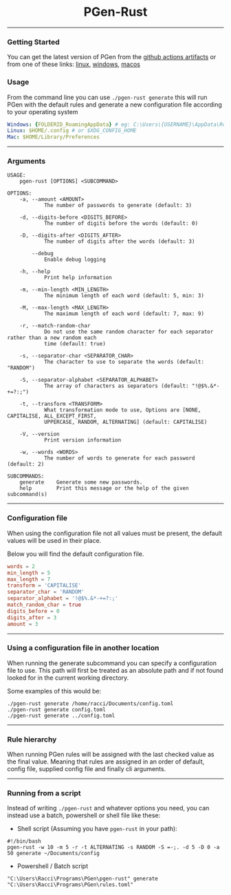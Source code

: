 <h1 align="center">PGen-Rust</h1>

---

### Getting Started
You can get the latest version of PGen from the [github actions artifacts](https://github.com/DaRacci/PGen-Rust/actions/workflows/build.yml/)
or from one of these links: [linux](https://nightly.link/DaRacci/PGen-Rust/workflows/build/master/PGen-linux.zip), [windows](https://nightly.link/DaRacci/PGen-Rust/workflows/build/master/PGen-windows.zip), [macos](https://nightly.link/DaRacci/PGen-Rust/workflows/build/master/PGen-macos.zip)

### Usage
From the command line you can use
``./pgen-rust generate`` this will run PGen with the default rules
and generate a new configuration file according to your operating system 
```yaml
Windows: {FOLDERID_RoamingAppData} # eg: C:\Users\{USERNAME}\AppData\Roaming
Linux: $HOME/.config # or $XDG_CONFIG_HOME
Mac: $HOME/Library/Preferences
```

---

### Arguments
```
USAGE:
    pgen-rust [OPTIONS] <SUBCOMMAND>

OPTIONS:
    -a, --amount <AMOUNT>
            The number of passwords to generate (default: 3)

    -d, --digits-before <DIGITS_BEFORE>
            The number of digits before the words (default: 0)

    -D, --digits-after <DIGITS_AFTER>
            The number of digits after the words (default: 3)

        --debug
            Enable debug logging

    -h, --help
            Print help information

    -m, --min-length <MIN_LENGTH>
            The minimum length of each word (default: 5, min: 3)

    -M, --max-length <MAX_LENGTH>
            The maximum length of each word (default: 7, max: 9)

    -r, --match-random-char
            Do not use the same random character for each separator rather than a new random each
            time (default: true)

    -s, --separator-char <SEPARATOR_CHAR>
            The character to use to separate the words (default: "RANDOM")

    -S, --separator-alphabet <SEPARATOR_ALPHABET>
            The array of characters as separators (default: "!@$%.&*-+=?:;")

    -t, --transform <TRANSFORM>
            What transformation mode to use, Options are [NONE, CAPITALISE, ALL_EXCEPT_FIRST,
            UPPERCASE, RANDOM, ALTERNATING] (default: CAPITALISE)

    -V, --version
            Print version information

    -w, --words <WORDS>
            The number of words to generate for each password (default: 2)

SUBCOMMANDS:
    generate    Generate some new passwords.
    help        Print this message or the help of the given subcommand(s)
```

---

### Configuration file

When using the configuration file not all values must be present, the default values will be used in their place.

Below you will find the default configuration file.
```toml
words = 2
min_length = 5
max_length = 7
transform = 'CAPITALISE'
separator_char = 'RANDOM'
separator_alphabet = '!@$%.&*-+=?:;'
match_random_char = true
digits_before = 0
digits_after = 3
amount = 3
```

---

### Using a configuration file in another location
When running the generate subcommand you can specify a configuration file to use.
This path will first be treated as an absolute path and if not found looked for in the current working directory.

Some examples of this would be: 
```shell
./pgen-rust generate /home/racci/Documents/config.toml
./pgen-rust generate config.toml
./pgen-rust generate ../config.toml
```

---

### Rule hierarchy
When running PGen rules will be assigned with the last checked value as the final value.
Meaning that rules are assigned in an order of default, config file, supplied config file and finally cli arguments.

---

### Running from a script
Instead of writing `./pgen-rust` and whatever options you need, you can instead use a batch, powershell or shell file like these:
- Shell script (Assuming you have `pgen-rust` in your path):
```shell
#!/bin/bash
pgen-rust -w 10 -m 5 -r -t ALTERNATING -s RANDOM -S =-;. -d 5 -D 0 -a 50 generate ~/Documents/config
```
- Powershell / Batch script
```shell
"C:\Users\Racci\Programs\PGen\pgen-rust" generate "C:\Users\Racci\Programs\PGen\rules.toml"
```
